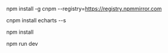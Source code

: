 npm install -g cnpm --registry=https://registry.npmmirror.com

cnpm install echarts --s

npm install

npm run dev
